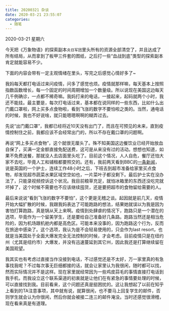 ```yaml
---
title: 20200321 杂谈
date: 2020-03-21 23:55:07
categories:
  - 随笔
---
```

2020-03-21 星期六

今天把《万象物语》的探索副本`炎日军团`里头所有的资源全部清空了，并且达成了所有结局，从而拿到了板甲三件套的图纸，之后打一些“血战到底”类型的探索副本肯定就能容易不少。

下面的内容会带有一定主观情绪在里头，写完之后感觉心情好多了~

我妈每天都打电话过来问疫情，问多了感觉也烦。疫情就那样嘛，每天基本上按照指数函数增长，每一个固定的时间周期增加一个数量级。所以说现在美国这边每天几千例确诊，一点都不稀奇嘛。我妈打来的电话，一接起来，起码就两个小时，我还不能挂。最主要是，每次打电话过来，基本都在说同样的一些东西，比如什么出门戴口罩啦，网上买多点食物啦，看到飞涨的数字不要怕啦之类的。当然，通电话的时候，我也不好说啥，就只能嗯嗯啊啊的糊弄过去。

先说“出门戴口罩”，我都已经将近10天没有出门了，而且在可预见的未来，直到疫情控制住之前，我都应该不会经常出门的，所以不存在戴口罩的问题啊。

再说“网上多买点食物”，这个就很无厘头了。殊不知美国这边餐饮业已经开始放血自保了，买满一定金额直接免配送费，这可是从来没有过的活动。想想也知道，如果不免费送餐，那就没人去店面里头吃了。目前这个情况，人人自危，餐厅还怕大家不去吃，毕竟人工和铺租都要照交的。还有，我前两天看到BBC的[一条新闻](https://www.bbc.com/news/av/uk-england-york-north-yorkshire-51966337/coronavirus-nurse-s-despair-as-panic-buyers-clear-shelves)，说是英国的一个护士，连续工作48小时之后，下班去到超市准备给家里买点食物，却发现超市蔬菜水果区域空空如也，一片菜叶子都没剩下。最后护士实在没办法了，只能录视频控诉这个状况。我目前粮草充足，就怕冰箱里的东西还没吃完就坏掉了，这个时候不需要也不应该继续囤货，还是要把超市的食物留给需要的人。

最后来说说“看到飞涨的数字不要怕”，这个更是无稽之谈。起因就是前几天，疫情开始大幅扩散的时候，我跟我妈表达了可能跑路的想法，结果她就误以为我是因为害怕打算跑路，真是锅从天上来啊。疫情到处肆虐的情况下，跑路只是一个潜在的选项，毕竟作为一个留美学生，还是要给自己准备好几条路。跑路当然还是相当危险的，因为机场跟机舱内都是高危区。可能本来没事的，因为跑路这个行为，反而在旅途中感染了。这个选项，我认为是不会轻易使用的，只会作为last resort，也就是当美国处于全面大爆发完全无法控制的时候，才会考虑。目前疫情只是在纽约州（尤其是纽约市）大爆发，并没有迅速蔓延到其它州，因此我还是打算继续留在美国观望。

我其实也有考虑过直接当作没接到电话，不过感觉还是不太好，万一家里真的有急事找我呢？不过每次事无巨细都接的话，就会让家里认为我很闲，随时都可以找，然而实际情况并不是这样。现在家里就经常因为一些鸡皮蒜毛的事情直接打电话到我手机，而我设立这个联系渠道的初衷就是让他们在有紧急的事情要处理的时候，可以直接找到我。目前看来，这个问题还真是挺困扰的。这让我想起了以前在知乎上看到的TA注意事项，其中就有说，就算很闲，也不要马上回复学生的邮件，否则学生就会认为你很闲，然后你就会被接二连三的邮件淹没。当时还感觉很滑稽，现在看来真是有道理。